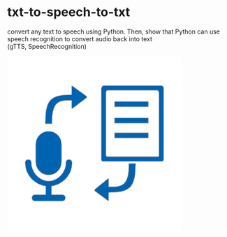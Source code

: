 # txt-to-speech-to-txt
convert any text to speech using Python.  Then, show that Python can use speech recognition to convert audio back into text <br>(gTTS, SpeechRecognition)

<img src="text-to-speech.png" width=400 />
